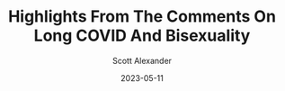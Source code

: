 ---
layout: podcast
title: "Highlights From The Comments On Long COVID And Bisexuality"
author: Scott Alexander
description: https://astralcodexten.substack.com/p/highlights-from-the-comments-on-long
date: 2023-05-11
length: 9594862
duration: 2399
guid: highlights-from-the-comments-on-long
---